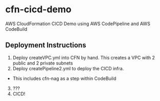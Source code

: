 # cfn-cicd-demo
AWS CloudFormation CICD Demo using AWS CodePipeline and AWS CodeBuild

## Deployment Instructions
1. Deploy createVPC.yml into CFN by hand. This creates a VPC with 2 public and 2 private subnets
2. Deploy createPipeline2.yml to deploy the CICD infra.
- This includes cfn-nag as a step within CodeBuild
3. ???
4. CICD!
